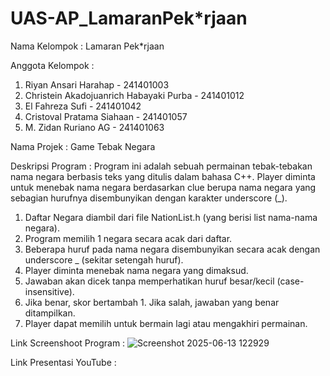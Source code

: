 # UAS-AP_LamaranPek*rjaan

Nama Kelompok : Lamaran Pek*rjaan

Anggota Kelompok :
1. Riyan Ansari Harahap	- 241401003
2. Christein Akadojuanrich Habayaki Purba	- 241401012
3. El Fahreza Sufi - 241401042
4. Cristoval Pratama Siahaan - 241401057
5. M. Zidan Ruriano AG - 241401063

Nama Projek : Game Tebak Negara

Deskripsi Program :
Program ini adalah sebuah permainan tebak-tebakan nama negara berbasis teks yang ditulis dalam bahasa C++. Player diminta untuk menebak nama negara berdasarkan clue berupa nama negara yang sebagian hurufnya disembunyikan dengan karakter underscore (_).
  1. Daftar Negara diambil dari file NationList.h (yang berisi list nama-nama negara).
  2. Program memilih 1 negara secara acak dari daftar.
  3. Beberapa huruf pada nama negara disembunyikan secara acak dengan underscore _ (sekitar setengah huruf).
  4. Player diminta menebak nama negara yang dimaksud.
  5. Jawaban akan dicek tanpa memperhatikan huruf besar/kecil (case-insensitive).
  6. Jika benar, skor bertambah 1. Jika salah, jawaban yang benar ditampilkan.
  7. Player dapat memilih untuk bermain lagi atau mengakhiri permainan.

Link Screenshoot Program :
  ![Screenshot 2025-06-13 122929](https://github.com/user-attachments/assets/de4cf24f-5a93-45a2-b99c-2a4049ebc4ad)

Link Presentasi YouTube :
